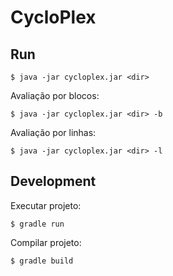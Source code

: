 # CycloPlex

## Run

```
$ java -jar cycloplex.jar <dir>
```

Avaliação por blocos:

```
$ java -jar cycloplex.jar <dir> -b
```

Avaliação por linhas:

```
$ java -jar cycloplex.jar <dir> -l
```

## Development
Executar projeto:
```
$ gradle run
```

Compilar projeto:
```
$ gradle build
```